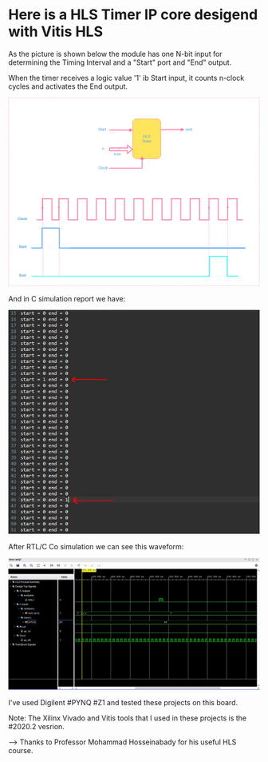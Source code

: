 # Here is a HLS Timer IP core desigend with Vitis HLS


As the picture is shown below the module has one N-bit input for determining the Timing Interval and a "Start" port and "End" output.

When the timer receives a logic value '1' ib Start input, it counts n-clock cycles and activates the End output.

![alt text](https://github.com/salemsajjad/Vitis-HLS-Sequential/blob/main/05-Timer_Vitis_HLS/Photos/timer_block_diagram.png?raw=true)

And in C simulation report we have:

![alt text](https://github.com/salemsajjad/Vitis-HLS-Sequential/blob/main/05-Timer_Vitis_HLS/Photos/Csimulation%20output.JPG?raw=true)

After RTL/C Co simulation we can see this waveform:

![alt text](https://github.com/salemsajjad/Vitis-HLS-Sequential/blob/main/05-Timer_Vitis_HLS/Photos/waveform.JPG?raw=true)

I've used Digilent #PYNQ #Z1 and tested these projects on this board.

Note: The Xilinx Vivado and Vitis tools that I used in these projects is the #2020.2 vesrion. 

--> Thanks to Professor Mohammad Hosseinabady for his useful HLS course.

